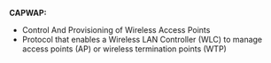 **CAPWAP:**

- Control And Provisioning of Wireless Access Points 
- Protocol that enables a Wireless LAN Controller (WLC) to manage access points (AP) or wireless termination points (WTP)


